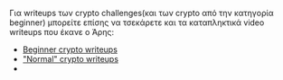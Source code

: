 Για writeups των crypto challenges(και των crypto από την κατηγορία beginner) μπορείτε επίσης να τσεκάρετε και τα καταπληκτικά video writeups που έκανε ο Άρης:
- [Beginner crypto writeups](https://www.youtube.com/watch?v=FPVY_XfnXE0)
- ["Normal" crypto writeups](https://www.youtube.com/watch?v=NuOUOg2OKxk)
- 
